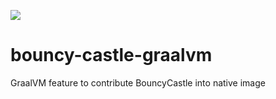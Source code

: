 [![](https://jitpack.io/v/cmdjulian/kirc.svg)](https://jitpack.io/#cmdjulian/bouncy-castle-graalvm)

# bouncy-castle-graalvm
GraalVM feature to contribute BouncyCastle into native image
